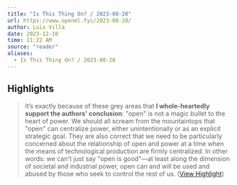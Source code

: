 ```yaml
---
title: "Is This Thing On? / 2023-08-20"
url: https://www.openml.fyi/2023-08-20/
author: Luis Villa
date: 2023-12-10
time: 11:22 AM
source: "reader"
aliases:
  - Is This Thing On? / 2023-08-20
---
```

## Highlights
> It’s exactly because of these grey areas that **I whole-heartedly support the authors' conclusion**: "open" is not a magic bullet to the heart of power. We should all scream from the mountaintops that "open" can centralize power, either unintentionally or as an explicit strategic goal. They are also correct that we need to be particularly concerned about the relationship of open and power at a time when the means of technological production are firmly centralized. In other words: we can't just say "open is good"—at least along the dimension of societal and industrial power, open can and will be used and abused by those who seek to control the rest of us. ([View Highlight](https://read.readwise.io/read/01hbh54vwmwp6ypd6kha21gmeq))

